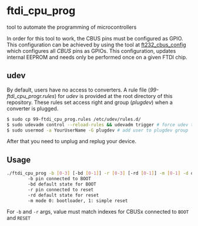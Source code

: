 # ftdi_cpu_prog
tool to automate the programming of microcontrollers

In order for this tool to work, the CBUS pins must be configured as
GPIO. This configuration can be achieved by using the tool at
[ft232_cbus_config](https://github.com/trabucayre/ft232_cbus_config)
which configures all *CBUS* pins as GPIOs. This configuration, updates internal EEPROM
and needs only be performed once on a given FTDI chip.

## udev
By default, users have no access to converters. A rule file
(*99-ftdi_cpu_progr.rules*) for *udev* is provided at the root directory
of this repository. These rules set access right and group (*plugdev*)
when a converter is plugged.

```bash
$ sudo cp 99-ftdi_cpu_prog.rules /etc/udev/rules.d/
$ sudo udevadm control --reload-rules && udevadm trigger # force udev to take new rule
$ sudo usermod -a YourUserName -G plugdev # add user to plugdev group
```
After that you need to unplug and replug your device.

## Usage

```bash
./ftdi_cpu_prog -b [0-3] [-bd [0-1]] -r [0-3] [-rd [0-1]] -m [0-1] -d device
        -b pin connected to BOOT
        -bd default state for BOOT
        -r pin connected to reset
        -rd default state for reset
        -m mode 0: bootloader, 1: simple reset
```

For `-b` and `-r` args, value must match indexes for CBUSx connected to `BOOT` and `RESET`
